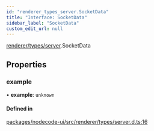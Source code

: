 ```yaml
---
id: "renderer_types_server.SocketData"
title: "Interface: SocketData"
sidebar_label: "SocketData"
custom_edit_url: null
---
```


[renderer/types/server](../modules/renderer_types_server.md).SocketData

## Properties

### example

• **example**: `unknown`

#### Defined in

[packages/nodecode-ui/src/renderer/types/server.d.ts:16](https://github.com/bischoff-m/nodecode/blob/1978ab5/packages/nodecode-ui/src/renderer/types/server.d.ts#L16)
